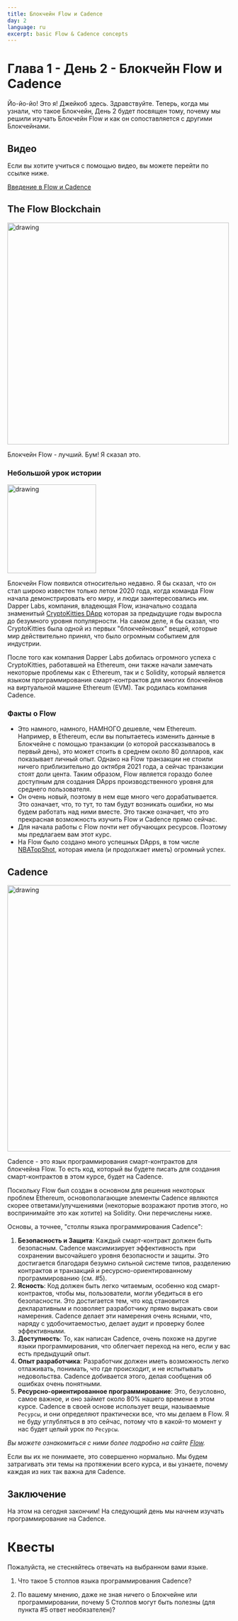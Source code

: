 ```yaml
---
title: Блокчейн Flow и Cadence
day: 2
language: ru
excerpt: basic Flow & Cadence concepts
---
```


# Глава 1 - День 2 - Блокчейн Flow и Cadence

Йо-йо-йо! Это я! Джейкоб здесь. Здравствуйте. Теперь, когда мы узнали, что такое Блокчейн, День 2 будет посвящен тому, почему мы решили изучать Блокчейн Flow и как он сопоставляется с другими Блокчейнами.

## Видео

Если вы хотите учиться с помощью видео, вы можете перейти по ссылке ниже.

[Введение в Flow и Cadence](https://www.youtube.com/watch?v=iVevnipJbHo)

## The Flow Blockchain

<img src="https://github.com/emerald-dao/beginner-cadence-course/raw/main/images/flowb.png" alt="drawing" width="500"/>

Блокчейн Flow - лучший. Бум! Я сказал это.

### Небольшой урок истории

<img src="https://github.com/emerald-dao/beginner-cadence-course/raw/main/images/cryptokitty.png" alt="drawing" width="200"/>

Блокчейн Flow появился относительно недавно. Я бы сказал, что он стал широко известен только летом 2020 года, когда команда Flow начала демонстрировать его миру, и люди заинтересовались им. Dapper Labs, компания, владеющая Flow, изначально создала знаменитый [CryptoKitties DApp](https://www.cryptokitties.co/) которая за предыдущие годы выросла до безумного уровня популярности. На самом деле, я бы сказал, что CryptoKitties была одной из первых "блокчейновых" вещей, которые мир действительно принял, что было огромным событием для индустрии.

После того как компания Dapper Labs добилась огромного успеха с CryptoKitties, работавшей на Ethereum, они также начали замечать некоторые проблемы как с Ethereum, так и с Solidity, который является языком программирования смарт-контрактов для многих блокчейнов на виртуальной машине Ethereum (EVM). Так родилась компания Cadence.

### Факты о Flow

- Это намного, намного, НАМНОГО дешевле, чем Ethereum. Например, в Ethereum, если вы попытаетесь изменить данные в Блокчейне с помощью транзакции (о которой рассказывалось в первый день), это может стоить в среднем около 80 долларов, как показывает личный опыт. Однако на Flow транзакции не стоили ничего приблизительно до октября 2021 года, а сейчас транзакции стоят доли цента. Таким образом, Flow является гораздо более доступным для создания DApps производственного уровня для среднего пользователя.
- Он очень новый, поэтому в нем еще много чего дорабатывается. Это означает, что, то тут, то там будут возникать ошибки, но мы будем работать над ними вместе. Это также означает, что это прекрасная возможность изучить Flow и Cadence прямо сейчас.
- Для начала работы с Flow почти нет обучающих ресурсов. Поэтому мы предлагаем вам этот курс.
- На Flow было создано много успешных DApps, в том числе [NBATopShot](https://nbatopshot.com/), которая имела (и продолжает иметь) огромный успех.

## Cadence

<img src="https://github.com/emerald-dao/beginner-cadence-course/raw/main/images/cadence.png" alt="drawing" width="600"/>

Cadence - это язык программирования смарт-контрактов для блокчейна Flow. То есть код, который вы будете писать для создания смарт-контрактов в этом курсе, будет на Cadence.

Поскольку Flow был создан в основном для решения некоторых проблем Ethereum, основополагающие элементы Cadence являются скорее ответами/улучшениями (некоторые возражают против этого, но воспринимайте это как хотите) на Solidity. Они перечислены ниже.

Основы, а точнее, "столпы языка программирования Cadence":

1. **Безопасность и Защита**: Каждый смарт-контракт должен быть безопасным. Cadence максимизирует эффективность при сохранении высочайшего уровня безопасности и защиты. Это достигается благодаря безумно сильной системе типов, разделению контрактов и транзакций и ресурсно-ориентированному программированию (см. #5).
2. **Ясность**: Код должен быть легко читаемым, особенно код смарт-контрактов, чтобы мы, пользователи, могли убедиться в его безопасности. Это достигается тем, что код становится декларативным и позволяет разработчику прямо выражать свои намерения. Cadence делает эти намерения очень ясными, что, наряду с удобочитаемостью, делает аудит и проверку более эффективными.
3. **Доступность**: То, как написан Cadence, очень похоже на другие языки программирования, что облегчает переход на него, если у вас есть предыдущий опыт.
4. **Опыт разработчика**: Разработчик должен иметь возможность легко отлаживать, понимать, что где происходит, и не испытывать недовольства. Cadence добивается этого, делая сообщения об ошибках очень понятными.
5. **Ресурсно-ориентированное программирование**: Это, безусловно, самое важное, и оно займет около 80% нашего времени в этом курсе. Cadence в своей основе использует вещи, называемые `Ресурсы`, и они определяют практически все, что мы делаем в Flow. Я не буду углубляться в это сейчас, потому что в какой-то момент у нас будет целый урок по `Ресурсы`.

_Вы можете ознакомиться с ними более подробно на сайте [Flow](https://docs.onflow.org/cadence/#cadences-programming-language-pillars)._

Если вы их не понимаете, это совершенно нормально. Мы будем затрагивать эти темы на протяжении всего курса, и вы узнаете, почему каждая из них так важна для Cadence.

## Заключение

На этом на сегодня закончим! На следующий день мы начнем изучать программирование на Cadence.

# Квесты

Пожалуйста, не стесняйтесь отвечать на выбранном вами языке.

1. Что такое 5 столпов языка программирования Cadence?

2. По вашему мнению, даже не зная ничего о Блокчейне или программировании, почему 5 Столпов могут быть полезны (для пункта #5 ответ необязателен)?
